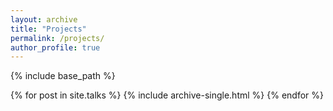```yaml
---
layout: archive
title: "Projects"
permalink: /projects/
author_profile: true
---
```


{% include base_path %}

{% for post in site.talks %}
  {% include archive-single.html %}
{% endfor %}
